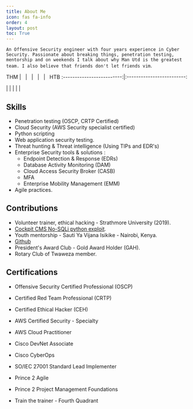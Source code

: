 ```yaml
---
title: About Me
icon: fas fa-info
order: 4
layout: post
toc: True
---
```


`An Offensive Security engineer with four years experience in Cyber Security. Passionate about breaking things, penetration testing, mentorship and on weekends I talk about why Man Utd is the greatest team. I also believe that friends don't let friends vim`.

THM |  &nbsp; | &nbsp; | &nbsp; | &nbsp; |  &nbsp; HTB
:-------------------------:|:-------------------------:
<script src="https://tryhackme.com/badge/197653"></script>  | | | | | <script src="https://www.hackthebox.eu/badge/398112"></script>

## Skills
- Penetration testing (OSCP, CRTP Certified)
- Cloud Security (AWS Security specialist certified)
- Python scripting
- Web application security testing.
- Threat hunting & Threat intelligence (Using TIPs and EDR's)
- Enterprise Security tools & solutions :
    - Endpoint Detection & Response (EDRs)
    - Database Activity Monitoring (DAM)
    - Cloud Access Security Broker (CASB)
    - MFA
    - Enterprise Mobility Management (EMM)
- Agile practices.

## Contributions

- Volunteer trainer, ethical hacking - Strathmore University (2019).
- [Cockpit CMS No-SQLi python exploit](https://github.com/w33vils/CVE-2020-35847_CVE-2020-35848).
- Youth mentorship - Sauti Ya Vijana Isikike - Nairobi, Kenya.
- [Github](https://github.com/w33vils)
- President's Award Club - Gold Award Holder (GAH).
- Rotary Club of Twaweza member.

## Certifications

- Offensive Security Certified Professional (OSCP)

- Certified Red Team Professional (CRTP)

- Certified Ethical Hacker (CEH)

- AWS Certified Security - Specialty

- AWS Cloud Practitioner

- Cisco DevNet Associate

- Cisco CyberOps

- SO/IEC 27001 Standard Lead Implementer

- Prince 2 Agile

- Prince 2 Project Management Foundations

- Train the trainer - Fourth Quadrant






